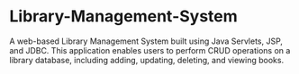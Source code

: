 # Library-Management-System
A web-based Library Management System built using Java Servlets, JSP, and JDBC. This application enables users to perform CRUD operations on a library database, including adding, updating, deleting, and viewing books.
